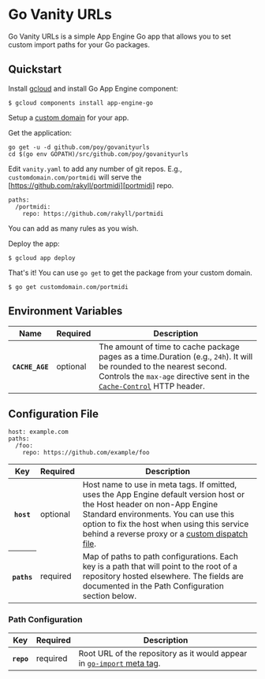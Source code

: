 # Go Vanity URLs

Go Vanity URLs is a simple App Engine Go app that allows you to set custom
import paths for your Go packages.

## Quickstart

Install [gcloud][gcloud] and install Go App Engine component:

```
$ gcloud components install app-engine-go
```

Setup a [custom domain][custom-domain] for your app.

Get the application:
```
go get -u -d github.com/poy/govanityurls
cd $(go env GOPATH)/src/github.com/poy/govanityurls
```

Edit `vanity.yaml` to add any number of git repos. E.g.,
`customdomain.com/portmidi` will serve the
[https://github.com/rakyll/portmidi][portmidi] repo.

```
paths:
  /portmidi:
    repo: https://github.com/rakyll/portmidi
```

You can add as many rules as you wish.

Deploy the app:

```
$ gcloud app deploy
```

That's it! You can use `go get` to get the package from your custom domain.

```
$ go get customdomain.com/portmidi
```

## Environment Variables

<table>
  <thead>
    <tr>
      <th scope="col">Name</th>
      <th scope="col">Required</th>
      <th scope="col">Description</th>
    </tr>
  </thead>
  <tbody>
    <tr>
      <th scope="row"><code>CACHE_AGE</code></th>
      <td>optional</td>
      <td>The amount of time to cache package pages as a time.Duration (e.g., <code>24h</code>). It will be rounded to the nearest second. Controls the <code>max-age</code> directive sent in the <a href="https://developer.mozilla.org/en-US/docs/Web/HTTP/Headers/Cache-Control"><code>Cache-Control</code></a> HTTP header.</td>
    </tr>
  </tbody>
</table>

## Configuration File

```
host: example.com
paths:
  /foo:
    repo: https://github.com/example/foo
```

<table>
  <thead>
    <tr>
      <th scope="col">Key</th>
      <th scope="col">Required</th>
      <th scope="col">Description</th>
    </tr>
  </thead>
  <tbody>
    <tr>
      <th scope="row"><code>host</code></th>
      <td>optional</td>
      <td>Host name to use in meta tags.  If omitted, uses the App Engine default version host or the Host header on non-App Engine Standard environments.  You can use this option to fix the host when using this service behind a reverse proxy or a <a href="https://cloud.google.com/appengine/docs/standard/go/how-requests-are-routed#routing_with_a_dispatch_file">custom dispatch file</a>.</td>
    </tr>
    <tr>
      <th scope="row"><code>paths</code></th>
      <td>required</td>
      <td>Map of paths to path configurations. Each key is a path that will point to the root of a repository hosted elsewhere. The fields are documented in the Path Configuration section below.</td>
    </tr>
  </tbody>
</table>

### Path Configuration

<table>
  <thead>
    <tr>
      <th scope="col">Key</th>
      <th scope="col">Required</th>
      <th scope="col">Description</th>
    </tr>
  </thead>
  <tbody>
    <tr>
      <th scope="row"><code>repo</code></th>
      <td>required</td>
      <td>Root URL of the repository as it would appear in <a href="https://golang.org/cmd/go/#hdr-Remote_import_paths"><code>go-import</code> meta tag</a>.</td>
    </tr>
  </tbody>
</table>


[gcloud]:        https://cloud.google.com/sdk/downloads
[custom-domain]: https://cloud.google.com/appengine/docs/standard/python/using-custom-domains-and-ssl
[portmidi]:      https://github.com/rakyll/portmidi
